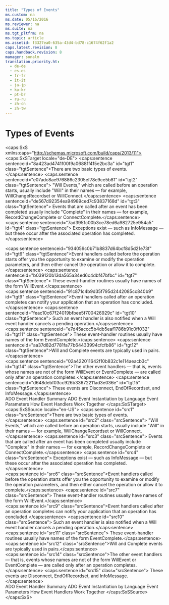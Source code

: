 ```yaml
---
title: "Types of Events"
ms.custom: na
ms.date: 05/16/2016
ms.reviewer: na
ms.suite: na
ms.tgt_pltfrm: na
ms.topic: article
ms.assetid: f3327ea0-635a-43d4-bd78-c1674f62f1a2
caps.latest.revision: 8
caps.handback.revision: 8
manager: sonalm
translation.priority.ht: 
  - de-de
  - es-es
  - fr-fr
  - it-it
  - ja-jp
  - ko-kr
  - pt-br
  - ru-ru
  - zh-cn
  - zh-tw
---
```

# Types of Events
<?xml version="1.0" encoding="utf-8"?>
<caps:SxS xmlns:caps="http://schemas.microsoft.com/build/caps/2013/11">
  <caps:SxSTarget locale="de-DE">
    <developerReferenceWithoutSyntaxDocument xsi:schemaLocation="http://ddue.schemas.microsoft.com/authoring/2003/5 http://dduestorage.blob.core.windows.net/ddueschema/developer.xsd" xmlns="http://ddue.schemas.microsoft.com/authoring/2003/5" xmlns:xlink="http://www.w3.org/1999/xlink" xmlns:xsi="http://www.w3.org/2001/XMLSchema-instance">
      <introduction>
        <para>
          <caps:sentence sentenceid="8a423ad4741f00f9a06881f415e2bc3a" id="tgt1" class="tgtSentence">There are two basic types of events.</caps:sentence>
          <caps:sentence sentenceid="e07adc8ae976886c2305ef78e9ce5b81" id="tgt2" class="tgtSentence"> "Will Events," which are called before an operation starts, usually include "Will" in their names — for example, <legacyBold>WillChangeRecordset</legacyBold> or <legacyBold>WillConnect</legacyBold>.</caps:sentence>
          <caps:sentence sentenceid="de567d92354ea94989ced7c93837168d" id="tgt3" class="tgtSentence"> Events that are called after an event has been completed usually include "Complete" in their names — for example, <legacyBold>RecordChangeComplete</legacyBold> or <legacyBold>ConnectComplete</legacyBold>.</caps:sentence>
          <caps:sentence sentenceid="7ad3951c00b3ce78ed6a982725e954a5" id="tgt4" class="tgtSentence"> Exceptions exist — such as <legacyBold>InfoMessage</legacyBold> — but these occur after the associated operation has completed.</caps:sentence>
        </para>
      </introduction>
      <section>
        <title>
          <caps:sentence sentenceid="d6db87ab357b51ae6ee601daf5e68c15" id="tgt5" class="tgtSentence">Will Events</caps:sentence>
        </title>
        <content>
          <para>
            <caps:sentence sentenceid="934059c0b71b8837d64bcf8d5d21e73f" id="tgt6" class="tgtSentence">Event handlers called before the operation starts offer you the opportunity to examine or modify the operation parameters, and then either cancel the operation or allow it to complete.</caps:sentence>
            <caps:sentence sentenceid="b039120b13da565a34ed6c4dbf47bfbc" id="tgt7" class="tgtSentence"> These event-handler routines usually have names of the form <legacyBold>Will</legacyBold><legacyBold><legacyItalic>Event</legacyItalic></legacyBold>.</caps:sentence>
          </para>
        </content>
      </section>
      <section>
        <title>
          <caps:sentence sentenceid="a69c5779a595ebdb28bf24b0ead08b38" id="tgt8" class="tgtSentence">Complete Events</caps:sentence>
        </title>
        <content>
          <para>
            <caps:sentence sentenceid="91c871c4b9d35f795d2442085cc840b9" id="tgt9" class="tgtSentence">Event handlers called after an operation completes can notify your application that an operation has concluded.</caps:sentence>
            <caps:sentence sentenceid="feac10c67f24019bfbee5f700426929c" id="tgt10" class="tgtSentence"> Such an event handler is also notified when a Will event handler cancels a pending operation.</caps:sentence>
            <caps:sentence sentenceid="e7d45accc5b4db5eaf1786b91c0ff032" id="tgt11" class="tgtSentence"> These event-handler routines usually have names of the form <legacyBold><legacyItalic>Event</legacyItalic></legacyBold><legacyBold>Complete</legacyBold>.</caps:sentence>
          </para>
          <para>
            <caps:sentence sentenceid="aa37d82d7781fa77b64433994cfcfb86" id="tgt12" class="tgtSentence">Will and Complete events are typically used in pairs.</caps:sentence>
          </para>
        </content>
      </section>
      <section>
        <title>
          <caps:sentence sentenceid="16f166ba2ceaca92e52aea587fb0114f" id="tgt13" class="tgtSentence">Other Events</caps:sentence>
        </title>
        <content>
          <para>
            <caps:sentence sentenceid="02a422011642f10b832c1e114aeacb3c" id="tgt14" class="tgtSentence">The other event handlers — that is, events whose names are not of the form <legacyBold>Will</legacyBold><legacyBold><legacyItalic>Event</legacyItalic></legacyBold> or <legacyBold><legacyItalic>Event</legacyItalic></legacyBold><legacyBold>Complete</legacyBold> — are called only after an operation completes.</caps:sentence>
            <caps:sentence sentenceid="d648debf03cc926b33672211ad3e036e" id="tgt15" class="tgtSentence"> These events are <legacyBold>Disconnect</legacyBold>, <legacyBold>EndOfRecordset</legacyBold>, and <legacyBold>InfoMessage</legacyBold>.</caps:sentence>
          </para>
        </content>
      </section>
      <relatedTopics>
        <link xlink:href="b34f4472-5e04-4a2c-ab64-38d6eca31a69">ADO Event Handler Summary</link>
        <link xlink:href="eded7e8c-a25f-46a6-bc2b-32d89a54d1bc">ADO Event Instantiation by Language</link>
        <link xlink:href="bd5c5afa-d301-4899-acda-40f98a6afa4d">Event Parameters</link>
        <link xlink:href="a86c8a02-dd69-420d-8a47-0188b339858d">How Event Handlers Work Together</link>
      </relatedTopics>
    </developerReferenceWithoutSyntaxDocument>
  </caps:SxSTarget>
  <caps:SxSSource locale="en-US">
    <developerReferenceWithoutSyntaxDocument xsi:schemaLocation="http://ddue.schemas.microsoft.com/authoring/2003/5 http://dduestorage.blob.core.windows.net/ddueschema/developer.xsd" xmlns="http://ddue.schemas.microsoft.com/authoring/2003/5" xmlns:xlink="http://www.w3.org/1999/xlink" xmlns:xsi="http://www.w3.org/2001/XMLSchema-instance">
      <introduction>
        <para>
          <caps:sentence id="src1" class="srcSentence">There are two basic types of events.</caps:sentence>
          <caps:sentence id="src2" class="srcSentence"> "Will Events," which are called before an operation starts, usually include "Will" in their names — for example, <legacyBold>WillChangeRecordset</legacyBold> or <legacyBold>WillConnect</legacyBold>.</caps:sentence>
          <caps:sentence id="src3" class="srcSentence"> Events that are called after an event has been completed usually include "Complete" in their names — for example, <legacyBold>RecordChangeComplete</legacyBold> or <legacyBold>ConnectComplete</legacyBold>.</caps:sentence>
          <caps:sentence id="src4" class="srcSentence"> Exceptions exist — such as <legacyBold>InfoMessage</legacyBold> — but these occur after the associated operation has completed.</caps:sentence>
        </para>
      </introduction>
      <section>
        <title>
          <caps:sentence id="src5" class="srcSentence">Will Events</caps:sentence>
        </title>
        <content>
          <para>
            <caps:sentence id="src6" class="srcSentence">Event handlers called before the operation starts offer you the opportunity to examine or modify the operation parameters, and then either cancel the operation or allow it to complete.</caps:sentence>
            <caps:sentence id="src7" class="srcSentence"> These event-handler routines usually have names of the form <legacyBold>Will</legacyBold><legacyBold><legacyItalic>Event</legacyItalic></legacyBold>.</caps:sentence>
          </para>
        </content>
      </section>
      <section>
        <title>
          <caps:sentence id="src8" class="srcSentence">Complete Events</caps:sentence>
        </title>
        <content>
          <para>
            <caps:sentence id="src9" class="srcSentence">Event handlers called after an operation completes can notify your application that an operation has concluded.</caps:sentence>
            <caps:sentence id="src10" class="srcSentence"> Such an event handler is also notified when a Will event handler cancels a pending operation.</caps:sentence>
            <caps:sentence id="src11" class="srcSentence"> These event-handler routines usually have names of the form <legacyBold><legacyItalic>Event</legacyItalic></legacyBold><legacyBold>Complete</legacyBold>.</caps:sentence>
          </para>
          <para>
            <caps:sentence id="src12" class="srcSentence">Will and Complete events are typically used in pairs.</caps:sentence>
          </para>
        </content>
      </section>
      <section>
        <title>
          <caps:sentence id="src13" class="srcSentence">Other Events</caps:sentence>
        </title>
        <content>
          <para>
            <caps:sentence id="src14" class="srcSentence">The other event handlers — that is, events whose names are not of the form <legacyBold>Will</legacyBold><legacyBold><legacyItalic>Event</legacyItalic></legacyBold> or <legacyBold><legacyItalic>Event</legacyItalic></legacyBold><legacyBold>Complete</legacyBold> — are called only after an operation completes.</caps:sentence>
            <caps:sentence id="src15" class="srcSentence"> These events are <legacyBold>Disconnect</legacyBold>, <legacyBold>EndOfRecordset</legacyBold>, and <legacyBold>InfoMessage</legacyBold>.</caps:sentence>
          </para>
        </content>
      </section>
      <relatedTopics>
        <link xlink:href="b34f4472-5e04-4a2c-ab64-38d6eca31a69">ADO Event Handler Summary</link>
        <link xlink:href="eded7e8c-a25f-46a6-bc2b-32d89a54d1bc">ADO Event Instantiation by Language</link>
        <link xlink:href="bd5c5afa-d301-4899-acda-40f98a6afa4d">Event Parameters</link>
        <link xlink:href="a86c8a02-dd69-420d-8a47-0188b339858d">How Event Handlers Work Together</link>
      </relatedTopics>
    </developerReferenceWithoutSyntaxDocument>
  </caps:SxSSource>
</caps:SxS>